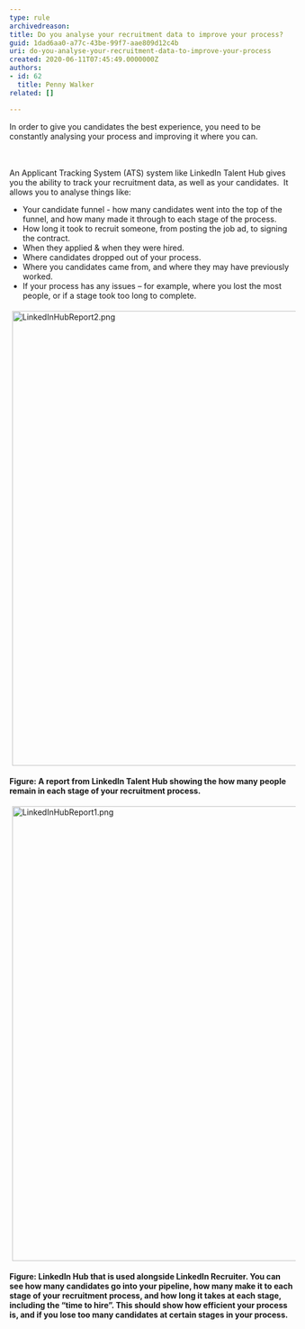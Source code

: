 ```yaml
---
type: rule
archivedreason: 
title: Do you analyse your recruitment data to improve your process?
guid: 1dad6aa0-a77c-43be-99f7-aae809d12c4b
uri: do-you-analyse-your-recruitment-data-to-improve-your-process
created: 2020-06-11T07:45:49.0000000Z
authors:
- id: 62
  title: Penny Walker
related: []

---
```



In order to give you candidates the best experience, you need to be constantly analysing​ your process and improving it where you can.<br>
<br><excerpt class='endintro'></excerpt><br>
<p>​An Applicant Tracking System (ATS) system like LinkedIn Talent Hub gives you the ability to track your recruitment data, as well as your candidates.&#160; It allows you to analyse things like&#58;<br></p><ul><li>Your candidate funnel - how many candidates went into the top of the funnel, and how many made it through to each stage of the process.</li><li>How long it took to recruit someone, from posting the job ad, to signing the contract.</li><li>When they applied &amp; when they were hired.</li><li>Where candidates dropped out of your process.</li><li>Where you candidates came from, and where they may have previously worked.<br></li><li>If your process has any issues – for example, where you lost the most people, or if a stage took too long to complete.​<br></li></ul><dl class="ssw15-rteElement-ImageArea"><img src="/PublishingImages/LinkedInHubReport2.png" alt="LinkedInHubReport2.png" style="margin&#58;5px;width&#58;808px;" /></dl><p><strong>F</strong><strong>igure&#58; A report from LinkedIn Talent Hub showing the how many people remain in each stage of your recruitment process.&#160;</strong><br></p><dl class="ssw15-rteElement-ImageArea"><img src="/PublishingImages/LinkedInHubReport1.png" alt="LinkedInHubReport1.png" style="margin&#58;5px;width&#58;808px;" /></dl><p><strong>Figure&#58; LinkedIn Hub that is used alongside LinkedIn Recruiter. You can see how many candidates go into your pipeline, how many make it to each stage of your recruitment process, and how long it takes at each stage, including the “time to hire”. This should show how efficient your process is, and if you lose too many candidates at certain stages in your process.&#160;</strong></p><p><strong><br></strong></p><p></p>


